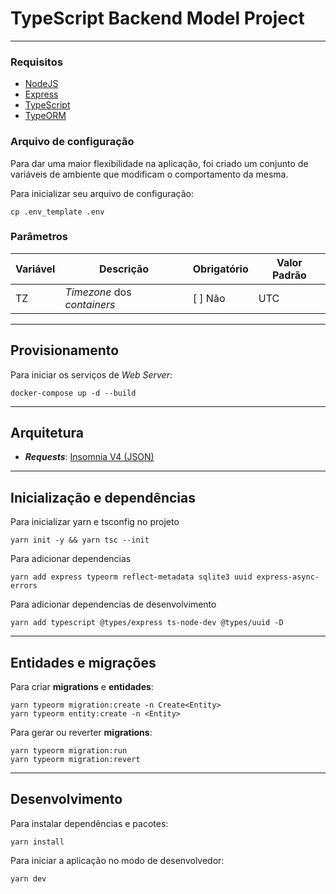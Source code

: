 # TypeScript Backend Model Project

---

### Requisitos

- [NodeJS](https://nodejs.org/)
- [Express](https://expressjs.com/)
- [TypeScript](https://www.typescriptlang.org/)
- [TypeORM](https://typeorm.io/)

### Arquivo de configuração

Para dar uma maior flexibilidade na aplicação, foi criado um conjunto de variáveis de ambiente que modificam o comportamento da mesma.

Para inicializar seu arquivo de configuração:

```shell
cp .env_template .env
```

### Parâmetros

| Variável | Descrição                   | Obrigatório | Valor Padrão |
| -------- | --------------------------- | ----------- | ------------ |
| TZ       | _Timezone_ dos _containers_ | [ ] Não     | UTC          |

---

## Provisionamento

Para iniciar os serviços de _Web Server_:

```shell
docker-compose up -d --build
```

---

## Arquitetura

- _**Requests**_: [Insomnia V4 (JSON)](insomnia.json)

---

## Inicialização e dependências

Para inicializar yarn e tsconfig no projeto

```
yarn init -y && yarn tsc --init
```

Para adicionar dependencias

```
yarn add express typeorm reflect-metadata sqlite3 uuid express-async-errors
```

Para adicionar dependencias de desenvolvimento

```
yarn add typescript @types/express ts-node-dev @types/uuid -D
```

---

## Entidades e migrações

Para criar **migrations** e **entidades**:

```
yarn typeorm migration:create -n Create<Entity>
yarn typeorm entity:create -n <Entity>
```

Para gerar ou reverter **migrations**:

```
yarn typeorm migration:run
yarn typeorm migration:revert
```

---

## Desenvolvimento

Para instalar dependências e pacotes:

```
yarn install
```

Para iniciar a aplicação no modo de desenvolvedor:

```
yarn dev
```
